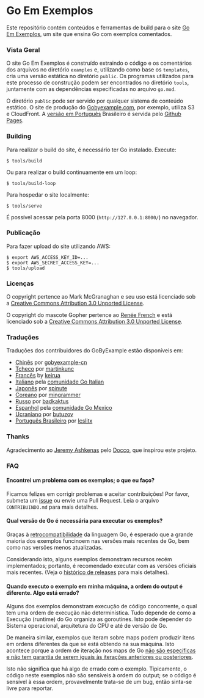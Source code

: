 # Go Em Exemplos

Este repositório contém conteúdos e ferramentas de build para o site [Go Em Exemplos](https://lcslitx.github.io/GoEmExemplos/),
um site que ensina Go com exemplos comentados.

### Vista Geral

O site Go Em Exemplos é construído extraindo o código e os
comentários dos arquivos no diretório `examples` e, utilizando
como base os `templates`, cria uma versão estática no
diretório `public`.
Os programas utilizados para este processo de construção podem
ser encontrados no diretório `tools`, juntamente com as dependências
especificadas no arquivo `go.mod`.

O diretório `public` pode ser servido por qualquer sistema
de conteúdo estático. 
O site de produção do [Gobyexample.com](gobyexample.com),
por exemplo, utiliza S3 e CloudFront. A [versão em Português](https://lcslitx.github.io/GoEmExemplos/)
Brasileiro é servida pelo [Github Pages](https://pages.github.com/).

### Building

Para realizar o build do site, é necessário ter Go instalado. Execute:

```console
$ tools/build
```

Ou para realizar o build continuamente em um loop:

```console
$ tools/build-loop
```

Para hospedar o site localmente:

```
$ tools/serve
```

É possível acessar pela porta 8000 (`http://127.0.0.1:8000/`) no navegador.

### Publicação

Para fazer upload do site utilizando AWS:

```console
$ export AWS_ACCESS_KEY_ID=...
$ export AWS_SECRET_ACCESS_KEY=...
$ tools/upload
```

### Licenças

O copyright pertence ao Mark McGranaghan e seu uso está licenciado sob a
[Creative Commons Attribution 3.0 Unported License](http://creativecommons.org/licenses/by/3.0/).

O copyright do mascote Gopher pertence ao [Renée French](https://reneefrench.blogspot.com/) e está licenciado sob a 
[Creative Commons Attribution 3.0 Unported License](http://creativecommons.org/licenses/by/3.0/).


### Traduções

Traduções dos contribuidores do GoByExample estão disponíveis em:

* [Chinês](https://gobyexample-cn.github.io/) por [gobyexample-cn](https://github.com/gobyexample-cn)
* [Tcheco](http://gobyexamples.sweb.cz/) por [martinkunc](https://github.com/martinkunc/gobyexample-cz)
* [Francês](http://le-go-par-l-exemple.keiruaprod.fr) by [keirua](https://github.com/keirua/gobyexample)
* [Italiano](https://gobyexample.it) pela [comunidade Go Italian](https://github.com/golangit/gobyexample-it)
* [Japonês](http://spinute.org/go-by-example) por [spinute](https://github.com/spinute)
* [Coreano](https://mingrammer.com/gobyexample/) por [mingrammer](https://github.com/mingrammer)
* [Russo](https://gobyexample.com.ru/) por [badkaktus](https://github.com/badkaktus)
* [Espanhol](http://goconejemplos.com) pela [comunidade Go Mexico](https://github.com/dabit/gobyexample)
* [Ucraniano](https://butuzov.github.io/gobyexample/) por [butuzov](https://github.com/butuzov/gobyexample)
* [Português Brasileiro](https://lcslitx.github.io/GoEmExemplos/) por [lcslitx](https://github.com/LCSLITX)

### Thanks

Agradecimento ao [Jeremy Ashkenas](https://github.com/jashkenas)
pelo [Docco](http://jashkenas.github.io/docco/), que inspirou este projeto.

### FAQ

#### Encontrei um problema com os exemplos; o que eu faço?

Ficamos felizes em corrigir problemas e aceitar contribuições! Por favor, submeta um
[issue](https://github.com/LCSLITX/GoEmExemplos/issues) ou envie uma Pull Request.
Leia o arquivo `CONTRIBUINDO.md` para mais detalhes.

#### Qual versão de Go é necessária para executar os exemplos?

Graças à [retrocompatibilidade](https://go.dev/doc/go1compat) da linguagem Go,
é esperado que a grande maioria dos exemplos funcinoem nas versões mais recentes de Go, bem como nas versões menos atualizadas.

Considerando isto, alguns exemplos demonstram recursos recém implementados; portanto,
é recomendado executar com as versões oficiais mais recentes.
(Veja o [histórico de releases](https://go.dev/doc/devel/release) para mais detalhes).

#### Quando executo o exemplo em minha máquina, a ordem do output é diferente. Algo está errado?

Alguns dos exemplos demonstram execução de código concorrente, o qual tem uma ordem de execução não determinística. Tudo depende de como a Execução (runtime) do Go organiza as goroutines. Isto pode depender do Sistema operacional, arquitetura do CPU e até de versão de Go.

De maneira similar, exemplos que iteram sobre maps podem produzir itens em ordens diferentes da que se está obtendo na sua máquina. Isto acontece porque a ordem de iteração nos maps de Go [não são específicas e não tem garantia de serem iguais às iterações anteriores ou posteriores](https://go.dev/ref/spec#RangeClause).

Isto não significa que há algo de errado com o exemplo. Tipicamente, o código neste exemplos não são sensíveis à ordem do output; se o código é sensível à essa ordem, provavelmente trata-se de um bug, então sinta-se livre para reportar.
